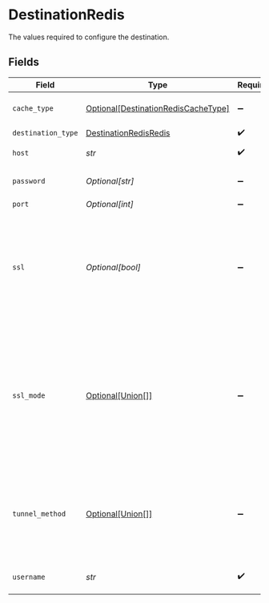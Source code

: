 # DestinationRedis

The values required to configure the destination.


## Fields

| Field                                                                                                                                                             | Type                                                                                                                                                              | Required                                                                                                                                                          | Description                                                                                                                                                       | Example                                                                                                                                                           |
| ----------------------------------------------------------------------------------------------------------------------------------------------------------------- | ----------------------------------------------------------------------------------------------------------------------------------------------------------------- | ----------------------------------------------------------------------------------------------------------------------------------------------------------------- | ----------------------------------------------------------------------------------------------------------------------------------------------------------------- | ----------------------------------------------------------------------------------------------------------------------------------------------------------------- |
| `cache_type`                                                                                                                                                      | [Optional[DestinationRedisCacheType]](../../models/shared/destinationrediscachetype.md)                                                                           | :heavy_minus_sign:                                                                                                                                                | Redis cache type to store data in.                                                                                                                                |                                                                                                                                                                   |
| `destination_type`                                                                                                                                                | [DestinationRedisRedis](../../models/shared/destinationredisredis.md)                                                                                             | :heavy_check_mark:                                                                                                                                                | N/A                                                                                                                                                               |                                                                                                                                                                   |
| `host`                                                                                                                                                            | *str*                                                                                                                                                             | :heavy_check_mark:                                                                                                                                                | Redis host to connect to.                                                                                                                                         | localhost,127.0.0.1                                                                                                                                               |
| `password`                                                                                                                                                        | *Optional[str]*                                                                                                                                                   | :heavy_minus_sign:                                                                                                                                                | Password associated with Redis.                                                                                                                                   |                                                                                                                                                                   |
| `port`                                                                                                                                                            | *Optional[int]*                                                                                                                                                   | :heavy_minus_sign:                                                                                                                                                | Port of Redis.                                                                                                                                                    |                                                                                                                                                                   |
| `ssl`                                                                                                                                                             | *Optional[bool]*                                                                                                                                                  | :heavy_minus_sign:                                                                                                                                                | Indicates whether SSL encryption protocol will be used to connect to Redis. It is recommended to use SSL connection if possible.                                  |                                                                                                                                                                   |
| `ssl_mode`                                                                                                                                                        | [Optional[Union[]]](../../models/shared/destinationredissslmodes.md)                                                                                              | :heavy_minus_sign:                                                                                                                                                | SSL connection modes. <br/>  <li><b>verify-full</b> - This is the most secure mode. Always require encryption and verifies the identity of the source database server |                                                                                                                                                                   |
| `tunnel_method`                                                                                                                                                   | [Optional[Union[]]](../../models/shared/destinationredissshtunnelmethod.md)                                                                                       | :heavy_minus_sign:                                                                                                                                                | Whether to initiate an SSH tunnel before connecting to the database, and if so, which kind of authentication to use.                                              |                                                                                                                                                                   |
| `username`                                                                                                                                                        | *str*                                                                                                                                                             | :heavy_check_mark:                                                                                                                                                | Username associated with Redis.                                                                                                                                   |                                                                                                                                                                   |